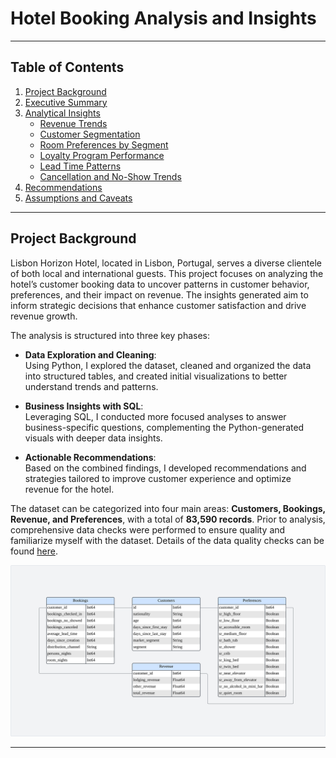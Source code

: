# Hotel Booking Analysis and Insights
---

## Table of Contents
1. [Project Background](#project-background)
2. [Executive Summary](#executive-summary)
3. [Analytical Insights](#analytical-insights)
    - [Revenue Trends](#revenue-trends)
    - [Customer Segmentation](#customer-segmentation)
    - [Room Preferences by Segment](#room-preferences-by-segment)
    - [Loyalty Program Performance](#loyalty-program-performance)
    - [Lead Time Patterns](#lead-time-patterns)
    - [Cancellation and No-Show Trends](#cancellation-and-no-show-trends)
4. [Recommendations](#recommendations)
5. [Assumptions and Caveats](#assumptions-and-caveats)

---
## Project Background

Lisbon Horizon Hotel, located in Lisbon, Portugal, serves a diverse clientele of both local and international guests. This project focuses on analyzing the hotel’s customer booking data to uncover patterns in customer behavior, preferences, and their impact on revenue. The insights generated aim to inform strategic decisions that enhance customer satisfaction and drive revenue growth.

The analysis is structured into three key phases:

- **Data Exploration and Cleaning**:  
  Using Python, I explored the dataset, cleaned and organized the data into structured tables, and created initial visualizations to better understand trends and patterns.

- **Business Insights with SQL**:  
  Leveraging SQL, I conducted more focused analyses to answer business-specific questions, complementing the Python-generated visuals with deeper data insights.

- **Actionable Recommendations**:  
  Based on the combined findings, I developed recommendations and strategies tailored to improve customer experience and optimize revenue for the hotel.

The dataset can be categorized into four main areas: **Customers, Bookings, Revenue, and Preferences**, with a total of **83,590 records**. Prior to analysis, comprehensive data checks were performed to ensure quality and familiarize myself with the dataset. Details of the data quality checks can be found [here](#).

![ERD Diagram](images/hotel_data_diagram.svg)


---
